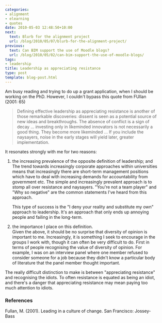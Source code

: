 ```yaml
---
categories:
- alignment
- elearning
- quotes
date: 2010-05-03 12:48:50+10:00
next:
  text: Blurb for the alignment project
  url: /blog/2010/05/07/blurb-for-the-alignment-project/
previous:
  text: Can BIM support the use of Moodle blogs?
  url: /blog/2010/05/02/can-bim-support-the-use-of-moodle-blogs/
tags:
- leadership
title: Leadership as appreciating resistance
type: post
template: blog-post.html
---
```

Am busy reading and trying to do up a grant application, when I should be working on the PhD. However, I couldn't bypass this quote from FUllan (2001: 65)

> Defining effective leadership as appreciating resistance is another of those remarkable discoveries: dissent is seen as a potential source of new ideas and breakthroughs. The absence of conflict is a sign of decay ... investing only in likeminded innovators is not necessarily a good thing. They become more likeminded ... If you include the naysayers, noise in the early stages will yield later, greater implementation.

It resonates strongly with me for two reasons:

1. the increasing prevalence of the opposite definition of leadership; and  
    The trend towards increasingly corporate approaches within universities means that increasingly there are short-term management positions which have to deal with increasing demands for accountability from government etc. The simple and increasingly prevalent approach is to stomp all over resistance and naysayers. "You're not a team player" and "Why so negative" are the common statements I've heard from this approach.
    
    This type of success is the "I deny your reality and substitute my own" approach to leadership. It's an approach that only ends up annoying people and failing in the long-term.
    
2. the importance I place on this definition.  
    Given the above, it should be no surprise that diversity of opinion is important to me. Increasingly, it is something I seek to encourage in the groups I work with, though it can often be very difficult to do. First in terms of people recognising the value of diversity of opinion. For example, I was on an interview panel where one member refused to consider someone for a job because they didn't know a particular body of literature that the panel member thought important.

The really difficult distinction to make is between "appreciating resistance" and recognising the idiots. To often resistance is equated as being an idiot, and there's a danger that appreciating resistance may mean paying too much attention to idiots.

### References

Fullan, M. (2001). Leading in a culture of change. San Francisco: Jossey-Bass